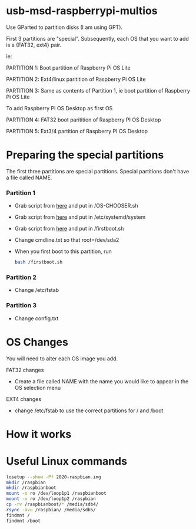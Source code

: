 # usb-msd-raspberrypi-multios

Use GParted to partition disks (I am using GPT).


First 3 partitions are "special".
Subsequently, each OS that you want to add is a {FAT32, ext4} pair.

ie:

PARTITION 1: Boot partition of Raspberry Pi OS Lite 

PARTITION 2: Ext4/linux paritition of Raspberry Pi OS Lite

PARTITION 3:  Same as contents of Partition 1, ie boot partition of Raspberry Pi OS Lite 

To add Raspberry PI OS Desktop as first OS

PARTITION 4: FAT32 boot paritition of Raspberry PI OS Desktop

PARTITION 5: Ext3/4 partition of Raspberry PI OS Desktop

# Preparing the special partitions

The first three partitions are special partitions. Special partitions don't have a file called NAME.

### Partition 1 

* Grab script from [here](https://raw.githubusercontent.com/raspberrypisig/usb-msd-raspberrypi-multios/master/OS-CHOOSER.sh)
  and put in /OS-CHOOSER.sh
* Grab script from [here](https://raw.githubusercontent.com/raspberrypisig/usb-msd-raspberrypi-multios/master/oschooser.service)
  and put in /etc/systemd/system 
* Grab script from [here](https://raw.githubusercontent.com/raspberrypisig/usb-msd-raspberrypi-multios/master/firstboot.sh) and
  put in /firstboot.sh 
* Change cmdline.txt so that root=/dev/sda2
* When you first boot to this partition, run

  ```sh
  bash /firstboot.sh
  ```

### Partition 2

* Change /etc/fstab 

### Partition 3

* Change config.txt

# OS Changes

You will need to alter each OS image you add.

FAT32 changes

* Create a file called NAME with the name you would like to appear in the OS selection menu

EXT4 changes

* change /etc/fstab to use the correct partitions for / and /boot


# How it works


# Useful Linux commands

```sh
losetup --show -Pf 2020-raspbian.img
mkdir /raspbian
mkdir /raspbianboot
mount -o ro /dev/loop1p1 /raspbianboot
mount -o ro /dev/loop1p2 /raspbian
cp -rv /raspbianboot/* /media/sdb4/
rsync -avu /raspbian/ /media/sdb5/
findmnt /
findmnt /boot
```



